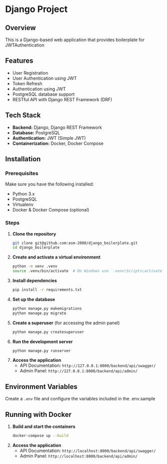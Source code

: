 # Django Project

## Overview
This is a Django-based web application that provides boilerplate for JWTAuthentication

## Features
- User Registration
- User Authentication using JWT
- Token Refresh
- Authentication using JWT
- PostgreSQL database support
- RESTful API with Django REST Framework (DRF)

## Tech Stack
- **Backend:** Django, Django REST Framework
- **Database:** PostgreSQL
- **Authentication:** JWT (Simple JWT)
- **Containerization:** Docker, Docker Compose 

## Installation

### Prerequisites
Make sure you have the following installed:
- Python 3.x
- PostgreSQL
- Virtualenv
- Docker & Docker Compose (optional)

### Steps
1. **Clone the repository**
   ```bash
   git clone git@github.com:asm-2000/django_boilerplate.git
   cd django_boilerplate
   ```
2. **Create and activate a virtual environment**
   ```bash
   python -m venv .venv
   source .venv/bin/activate  # On Windows use `.venv\Scripts\activate`
   ```
3. **Install dependencies**
   ```bash
   pip install -r requirements.txt
   ```
4. **Set up the database**
   ```bash
   python manage.py makemigrations
   python manage.py migrate
   ```
5. **Create a superuser** (for accessing the admin panel)
   ```bash
   python manage.py createsuperuser
   ```
6. **Run the development server**
   ```bash
   python manage.py runserver
   ```
7. **Access the application**
   - API Documentation: `http://127.0.0.1:8000/backend/api/swagger/`
   - Admin Panel: `http://127.0.0.1:8000/backend/api/admin/`

## Environment Variables
Create a `.env` file and configure the variables included in the .env.sample

## Running with Docker
1. **Build and start the containers**
   ```bash
   docker-compose up --build
   ```
2. **Access the application**
   - API Documentation: `http://localhost:8000/backend/api/swagger/`
   - Admin Panel: `http://localhost:8000/backend/api/admin/`

